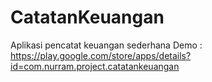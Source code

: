 # CatatanKeuangan
Aplikasi pencatat keuangan sederhana
Demo : https://play.google.com/store/apps/details?id=com.nurram.project.catatankeuangan
